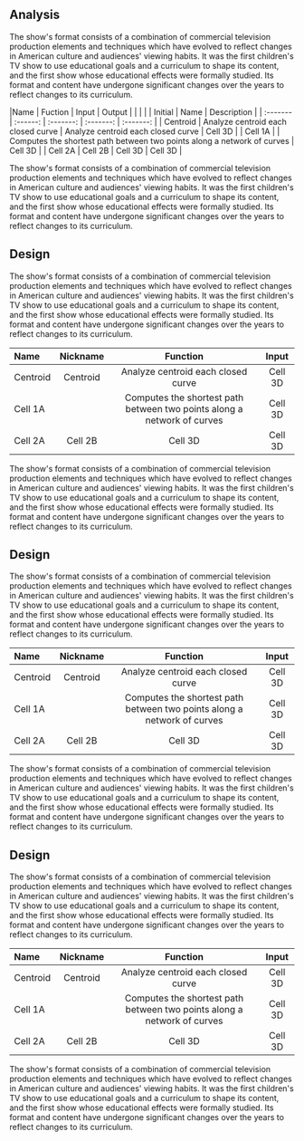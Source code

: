 ## Analysis
The show's format consists of a combination of commercial television production elements and techniques which have evolved to reflect changes in American culture and audiences' viewing habits. It was the first children's TV show to use educational goals and a curriculum to shape its content, and the first show whose educational effects were formally studied. Its format and content have undergone significant changes over the years to reflect changes to its curriculum.

|Name | Fuction | Input  | Output  | |
| |  | Initial  | Name  | Description |
| :------- | :------: | :-------: | :-------: | :-------: |
| Centroid     | Analyze centroid each closed curve   | Analyze centroid each closed curve    | Cell 3D |
| Cell 1A  |   | Computes the shortest path between two points along a network of curves    | Cell 3D |
| Cell 2A  | Cell 2B  |  Cell 3D | Cell 3D |

The show's format consists of a combination of commercial television production elements and techniques which have evolved to reflect changes in American culture and audiences' viewing habits. It was the first children's TV show to use educational goals and a curriculum to shape its content, and the first show whose educational effects were formally studied. Its format and content have undergone significant changes over the years to reflect changes to its curriculum.

## Design
The show's format consists of a combination of commercial television production elements and techniques which have evolved to reflect changes in American culture and audiences' viewing habits. It was the first children's TV show to use educational goals and a curriculum to shape its content, and the first show whose educational effects were formally studied. Its format and content have undergone significant changes over the years to reflect changes to its curriculum.

|Name | Nickname | Function  | Input  |
| :------- | :------: | :-------: | :-------: |
| Centroid     | Centroid   | Analyze centroid each closed curve    | Cell 3D |
| Cell 1A  |   | Computes the shortest path between two points along a network of curves    | Cell 3D |
| Cell 2A  | Cell 2B  |  Cell 3D | Cell 3D |

The show's format consists of a combination of commercial television production elements and techniques which have evolved to reflect changes in American culture and audiences' viewing habits. It was the first children's TV show to use educational goals and a curriculum to shape its content, and the first show whose educational effects were formally studied. Its format and content have undergone significant changes over the years to reflect changes to its curriculum.

## Design
The show's format consists of a combination of commercial television production elements and techniques which have evolved to reflect changes in American culture and audiences' viewing habits. It was the first children's TV show to use educational goals and a curriculum to shape its content, and the first show whose educational effects were formally studied. Its format and content have undergone significant changes over the years to reflect changes to its curriculum.

|Name | Nickname | Function  | Input  |
| :------- | :------: | :-------: | :-------: |
| Centroid     | Centroid   | Analyze centroid each closed curve    | Cell 3D |
| Cell 1A  |   | Computes the shortest path between two points along a network of curves    | Cell 3D |
| Cell 2A  | Cell 2B  |  Cell 3D | Cell 3D |

The show's format consists of a combination of commercial television production elements and techniques which have evolved to reflect changes in American culture and audiences' viewing habits. It was the first children's TV show to use educational goals and a curriculum to shape its content, and the first show whose educational effects were formally studied. Its format and content have undergone significant changes over the years to reflect changes to its curriculum.

## Design
The show's format consists of a combination of commercial television production elements and techniques which have evolved to reflect changes in American culture and audiences' viewing habits. It was the first children's TV show to use educational goals and a curriculum to shape its content, and the first show whose educational effects were formally studied. Its format and content have undergone significant changes over the years to reflect changes to its curriculum.

|Name | Nickname | Function  | Input  |
| :------- | :------: | :-------: | :-------: |
| Centroid     | Centroid   | Analyze centroid each closed curve    | Cell 3D |
| Cell 1A  |   | Computes the shortest path between two points along a network of curves    | Cell 3D |
| Cell 2A  | Cell 2B  |  Cell 3D | Cell 3D |

The show's format consists of a combination of commercial television production elements and techniques which have evolved to reflect changes in American culture and audiences' viewing habits. It was the first children's TV show to use educational goals and a curriculum to shape its content, and the first show whose educational effects were formally studied. Its format and content have undergone significant changes over the years to reflect changes to its curriculum.